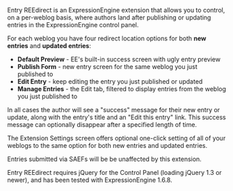 Entry REEdirect is an ExpressionEngine extension that allows you to control, on a per-weblog basis, where authors land after publishing or updating entries in the ExpressionEngine control panel.

For each weblog you have four redirect location options for both **new entries** and **updated entries**:

- **Default Preview** - EE's built-in success screen with ugly entry preview
- **Publish Form** - new entry screen for the same weblog you just published to
- **Edit Entry** - keep editing the entry you just published or updated
- **Manage Entries** - the Edit tab, filtered to display entries from the weblog you just published to

In all cases the author will see a "success" message for their new entry or update, along with the entry's title and an "Edit this entry" link. This success message can optionally disappear after a specified length of time.

The Extension Settings screen offers optional one-click setting of all of your weblogs to the same option for both new entries and updated entries.

Entries submitted via SAEFs will be be unaffected by this extension.

Entry REEdirect requires jQuery for the Control Panel (loading jQuery 1.3 or newer), and has been tested with ExpressionEngine 1.6.8.